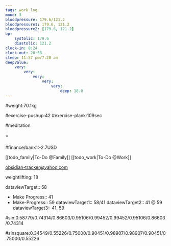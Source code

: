 ```yaml
---
tags: work_log
mood: 3
bloodpressure: 179.6/121.2
bloodpressure1: 179.6, 121.2
bloodpressure2: [179.6, 121.2]
bp:
    systolic: 179.6
    diastolic: 121.2
clock-in: 8:24
clock-out: 20:58
sleep: 11:57 pm/7:20 am
deepValue: 
    very: 
        very: 
            very: 
                very: 
                    very: 
                        deep: 18.0
---
```


#weight:70.1kg

#exercise-pushup:42
#exercise-plank:109sec

#meditation

⭐


#finance/bank1:-2.7USD

[[todo_family|To-Do @Family]]
[[todo_work|To-Do @Work]]

obsidian-tracker@yahoo.com

weightlifting: 18

dataviewTarget:: 58
- Make Progress:: 41
- Make-Progress:: 59
dataviewTarget1:: 58/41
dataviewTarget2:: 41 @ 59
dataviewTarget3:: 41, 59

#sin:0.58779/0.74314/0.86603/0.95106/0.99452/0.99452/0.95106/0.86603/0.74314

#sinsquare:0.34549/0.55226/0.75000/0.90451/0.98907/0.98907/0.90451/0.75000/0.55226


